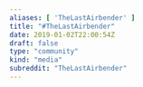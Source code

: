 ```yaml
---
aliases: [ 'TheLastAirbender' ]
title: "#TheLastAirbender"
date: 2019-01-02T22:00:54Z
draft: false
type: "community"
kind: "media"
subreddit: "TheLastAirbender"
---
```

